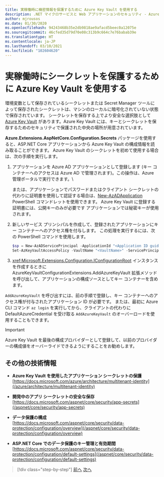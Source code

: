 ```yaml
---
title: 実稼働時に機密情報を保護するために Azure Key Vault を使用する
description: .NET マイクロサービスと Web アプリケーションのセキュリティ - Azure Key Vault は、管理者が完全に制御するアプリケーションのシークレットを処理できる優れた方法です。 管理者は開発値の割り当てや取り消しを行うこともできます。開発者に処理してもらう必要はありません。
author: mjrousos
ms.date: 01/30/2020
ms.openlocfilehash: 94243468b35e2db9818ae9afacd5beec0a12075e
ms.sourcegitcommit: 46cfed35d79d70e08c313b9c664c7e76babab39e
ms.translationtype: HT
ms.contentlocale: ja-JP
ms.lasthandoff: 03/10/2021
ms.locfileid: "102604620"
---
```

# <a name="use-azure-key-vault-to-protect-secrets-at-production-time"></a>実稼働時にシークレットを保護するために Azure Key Vault を使用する

環境変数として保存されているシークレットまたは Secret Manager ツールによって保存されたシークレットは、マシンのローカルに暗号化されていない状態で保存されています。 シークレットを保存する上でより安全な選択肢として [Azure Key Vault](https://azure.microsoft.com/services/key-vault/) があります。Azure Key Vault には、キーとシークレットを保存するためのセキュリティで保護された中央の場所が用意されています。

**Azure.Extensions.AspNetCore.Configuration.Secrets** パッケージを使用すると、ASP.NET Core アプリケーションから Azure Key Vault の構成情報を読み取ることができます。 Azure Key Vault のシークレットを初めて使用する場合は、次の手順を実行します。

1. アプリケーションを Azure AD アプリケーションとして登録します (キー コンテナーへのアクセスは Azure AD で管理されます)。この操作は、Azure 管理ポータルで実行できます。\

   または、アプリケーションでパスワードまたはクライアント シークレットの代わりに証明書を使用して認証する場合は、[New-AzADApplication](/powershell/module/az.resources/new-azadapplication) PowerShell コマンドレットを使用できます。 Azure Key Vault に登録する証明書には、公開キーのみが必要です アプリケーションでは秘密キーが使用されます。

2. 新しいサービス プリンシパルを作成して、登録されたアプリケーションにキー コンテナーへのアクセス権を付与します。 この処理を実行するには、次の PowerShell コマンドを使用します。

   ```powershell
   $sp = New-AzADServicePrincipal -ApplicationId "<Application ID guid>"
   Set-AzKeyVaultAccessPolicy -VaultName "<VaultName>" -ServicePrincipalName $sp.ServicePrincipalNames[0] -PermissionsToSecrets all -ResourceGroupName "<KeyVault Resource Group>"
   ```

3. <xref:Microsoft.Extensions.Configuration.IConfigurationRoot> インスタンスを作成するときに AzureKeyVaultConfigurationExtensions.AddAzureKeyVault 拡張メソッドを呼び出して、アプリケーションの構成ソースとしてキー コンテナーを含めます。

`AddAzureKeyVault` を呼び出すには、前の手順で登録し、キー コンテナーへのアクセス権が付与されたアプリケーション ID が必要です。 または、最初に Azure CLI コマンド `az login` を実行してから、クライアントの代わりに DefaultAzureCredential を受け取る `AddAzureKeyVault` のオーバーロードを使用することもできます。

> [!IMPORTANT]
> Azure Key Vault を最後の構成プロバイダーとして登録して、以前のプロバイダーの構成値をオーバーライドできるようにすることをお勧めします。

## <a name="additional-resources"></a>その他の技術情報

- **Azure Key Vault を使用したアプリケーション シークレットの保護** \
  [https://docs.microsoft.com/azure/architecture/multitenant-identity](/azure/architecture/multitenant-identity)

- **開発中のアプリ シークレットの安全な保存** \
  [https://docs.microsoft.com/aspnet/core/security/app-secrets](/aspnet/core/security/app-secrets)

- **データ保護の構成** \
  [https://docs.microsoft.com/aspnet/core/security/data-protection/configuration/overview](/aspnet/core/security/data-protection/configuration/overview)

- **ASP.NET Core でのデータ保護のキー管理と有効期間** \
  [https://docs.microsoft.com/aspnet/core/security/data-protection/configuration/default-settings](/aspnet/core/security/data-protection/configuration/default-settings)

>[!div class="step-by-step"]
>[前へ](developer-app-secrets-storage.md)
>[次へ](../key-takeaways.md)
